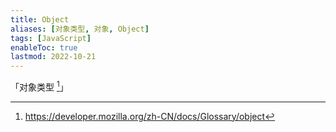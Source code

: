 ```yaml
---
title: Object
aliases: [对象类型, 对象, Object]
tags: [JavaScript]
enableToc: true
lastmod: 2022-10-21
---
```


「对象类型 [^1]」

[^1]: <https://developer.mozilla.org/zh-CN/docs/Glossary/object>
